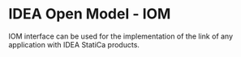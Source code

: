 # IDEA Open Model - IOM
IOM interface can be used for the implementation of the link of any application with IDEA StatiCa products. 
